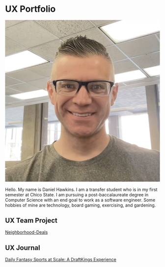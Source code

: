 # UX Portfolio

![Daniel Hawkins picture](assets/D_Hawkins.jpg/)

Hello. My name is Daniel Hawkins. I am a transfer student who is in my first semester at Chico State. I am pursuing a post-baccalaureate degree in Computer Science with an end goal to work as a software engineer. Some hobbies of mine are technology, board gaming, exercising, and gardening.

## UX Team Project

[Neighborhood-Deals](https://usabilityengineering.github.io/NeighborhoodDeals/)

## UX Journal

[Daily Fantasy Sports at Scale: A DraftKings Experience](j02/)
